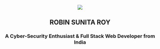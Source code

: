 

<div align="center">

  ![](https://komarev.com/ghpvc/?username=robin113x&color=ff69b4)
</div>

<div align="center">

<!--  <a href="https://robinroy.cf" target="_blank" > <img src="https://img.shields.io/website?style=plastic&up_message=robinroy.cf&url=https%3A%2F%2Frobinroy.cf" target="_blank"> </a> -->
</div>


<!--
**robinr0y/robinr0y** is a ✨ _special_ ✨ repository because its `README.md` (this file) appears on your GitHub profile.

Here are some ideas to get you started:

- 🔭 I’m currently working on ...
- 🌱 I’m currently learning ...
- 👯 I’m looking to collaborate on ...
- 🤔 I’m looking for help with ...
- 💬 Ask me about ...
- 📫 How to reach me: ...
- 😄 Pronouns: ...
- ⚡ Fun fact: ...
-->
<h2 align="center">ROBIN SUNITA ROY</h3>

<h3 align="center">A Cyber-Security Enthusiast & Full Stack Web Developer from India</h3>

</p>

